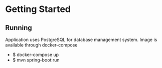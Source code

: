 # Getting Started

## Running
Application uses PostgreSQL for database management system. Image is available through docker-compose

- $ docker-compose up
- $ mvn spring-boot:run